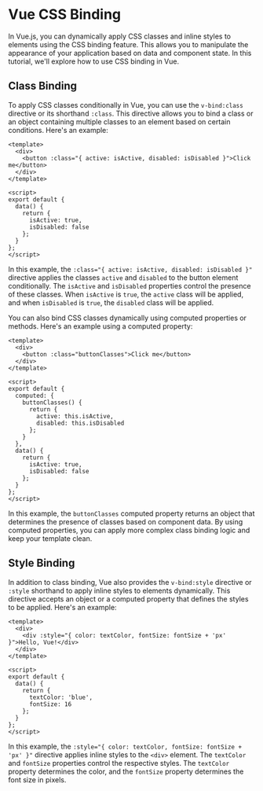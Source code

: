 # Vue CSS Binding

In Vue.js, you can dynamically apply CSS classes and inline styles to elements using the CSS binding feature. This allows you to manipulate the appearance of your application based on data and component state. In this tutorial, we'll explore how to use CSS binding in Vue.

## Class Binding

To apply CSS classes conditionally in Vue, you can use the `v-bind:class` directive or its shorthand `:class`. This directive allows you to bind a class or an object containing multiple classes to an element based on certain conditions. Here's an example:

```vue
<template>
  <div>
    <button :class="{ active: isActive, disabled: isDisabled }">Click me</button>
  </div>
</template>

<script>
export default {
  data() {
    return {
      isActive: true,
      isDisabled: false
    };
  }
};
</script>
```

In this example, the `:class="{ active: isActive, disabled: isDisabled }"` directive applies the classes `active` and `disabled` to the button element conditionally. The `isActive` and `isDisabled` properties control the presence of these classes. When `isActive` is `true`, the `active` class will be applied, and when `isDisabled` is `true`, the `disabled` class will be applied.

You can also bind CSS classes dynamically using computed properties or methods. Here's an example using a computed property:

```vue
<template>
  <div>
    <button :class="buttonClasses">Click me</button>
  </div>
</template>

<script>
export default {
  computed: {
    buttonClasses() {
      return {
        active: this.isActive,
        disabled: this.isDisabled
      };
    }
  },
  data() {
    return {
      isActive: true,
      isDisabled: false
    };
  }
};
</script>
```

In this example, the `buttonClasses` computed property returns an object that determines the presence of classes based on component data. By using computed properties, you can apply more complex class binding logic and keep your template clean.

## Style Binding

In addition to class binding, Vue also provides the `v-bind:style` directive or `:style` shorthand to apply inline styles to elements dynamically. This directive accepts an object or a computed property that defines the styles to be applied. Here's an example:

```vue
<template>
  <div>
    <div :style="{ color: textColor, fontSize: fontSize + 'px' }">Hello, Vue!</div>
  </div>
</template>

<script>
export default {
  data() {
    return {
      textColor: 'blue',
      fontSize: 16
    };
  }
};
</script>
```

In this example, the `:style="{ color: textColor, fontSize: fontSize + 'px' }"` directive applies inline styles to the `<div>` element. The `textColor` and `fontSize` properties control the respective styles. The `textColor` property determines the color, and the `fontSize` property determines the font size in pixels.

